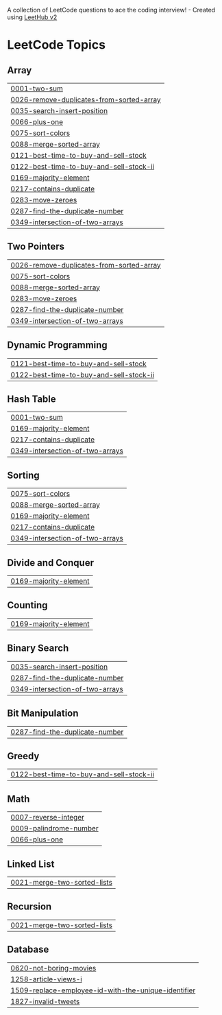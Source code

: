 A collection of LeetCode questions to ace the coding interview! - Created using [LeetHub v2](https://github.com/arunbhardwaj/LeetHub-2.0)
<!---LeetCode Topics Start-->
# LeetCode Topics
## Array
|  |
| ------- |
| [0001-two-sum](https://github.com/smansoor481/-CrackYourPlacement/tree/master/0001-two-sum) |
| [0026-remove-duplicates-from-sorted-array](https://github.com/smansoor481/-CrackYourPlacement/tree/master/0026-remove-duplicates-from-sorted-array) |
| [0035-search-insert-position](https://github.com/smansoor481/-CrackYourPlacement/tree/master/0035-search-insert-position) |
| [0066-plus-one](https://github.com/smansoor481/-CrackYourPlacement/tree/master/0066-plus-one) |
| [0075-sort-colors](https://github.com/smansoor481/-CrackYourPlacement/tree/master/0075-sort-colors) |
| [0088-merge-sorted-array](https://github.com/smansoor481/-CrackYourPlacement/tree/master/0088-merge-sorted-array) |
| [0121-best-time-to-buy-and-sell-stock](https://github.com/smansoor481/-CrackYourPlacement/tree/master/0121-best-time-to-buy-and-sell-stock) |
| [0122-best-time-to-buy-and-sell-stock-ii](https://github.com/smansoor481/-CrackYourPlacement/tree/master/0122-best-time-to-buy-and-sell-stock-ii) |
| [0169-majority-element](https://github.com/smansoor481/-CrackYourPlacement/tree/master/0169-majority-element) |
| [0217-contains-duplicate](https://github.com/smansoor481/-CrackYourPlacement/tree/master/0217-contains-duplicate) |
| [0283-move-zeroes](https://github.com/smansoor481/-CrackYourPlacement/tree/master/0283-move-zeroes) |
| [0287-find-the-duplicate-number](https://github.com/smansoor481/-CrackYourPlacement/tree/master/0287-find-the-duplicate-number) |
| [0349-intersection-of-two-arrays](https://github.com/smansoor481/-CrackYourPlacement/tree/master/0349-intersection-of-two-arrays) |
## Two Pointers
|  |
| ------- |
| [0026-remove-duplicates-from-sorted-array](https://github.com/smansoor481/-CrackYourPlacement/tree/master/0026-remove-duplicates-from-sorted-array) |
| [0075-sort-colors](https://github.com/smansoor481/-CrackYourPlacement/tree/master/0075-sort-colors) |
| [0088-merge-sorted-array](https://github.com/smansoor481/-CrackYourPlacement/tree/master/0088-merge-sorted-array) |
| [0283-move-zeroes](https://github.com/smansoor481/-CrackYourPlacement/tree/master/0283-move-zeroes) |
| [0287-find-the-duplicate-number](https://github.com/smansoor481/-CrackYourPlacement/tree/master/0287-find-the-duplicate-number) |
| [0349-intersection-of-two-arrays](https://github.com/smansoor481/-CrackYourPlacement/tree/master/0349-intersection-of-two-arrays) |
## Dynamic Programming
|  |
| ------- |
| [0121-best-time-to-buy-and-sell-stock](https://github.com/smansoor481/-CrackYourPlacement/tree/master/0121-best-time-to-buy-and-sell-stock) |
| [0122-best-time-to-buy-and-sell-stock-ii](https://github.com/smansoor481/-CrackYourPlacement/tree/master/0122-best-time-to-buy-and-sell-stock-ii) |
## Hash Table
|  |
| ------- |
| [0001-two-sum](https://github.com/smansoor481/-CrackYourPlacement/tree/master/0001-two-sum) |
| [0169-majority-element](https://github.com/smansoor481/-CrackYourPlacement/tree/master/0169-majority-element) |
| [0217-contains-duplicate](https://github.com/smansoor481/-CrackYourPlacement/tree/master/0217-contains-duplicate) |
| [0349-intersection-of-two-arrays](https://github.com/smansoor481/-CrackYourPlacement/tree/master/0349-intersection-of-two-arrays) |
## Sorting
|  |
| ------- |
| [0075-sort-colors](https://github.com/smansoor481/-CrackYourPlacement/tree/master/0075-sort-colors) |
| [0088-merge-sorted-array](https://github.com/smansoor481/-CrackYourPlacement/tree/master/0088-merge-sorted-array) |
| [0169-majority-element](https://github.com/smansoor481/-CrackYourPlacement/tree/master/0169-majority-element) |
| [0217-contains-duplicate](https://github.com/smansoor481/-CrackYourPlacement/tree/master/0217-contains-duplicate) |
| [0349-intersection-of-two-arrays](https://github.com/smansoor481/-CrackYourPlacement/tree/master/0349-intersection-of-two-arrays) |
## Divide and Conquer
|  |
| ------- |
| [0169-majority-element](https://github.com/smansoor481/-CrackYourPlacement/tree/master/0169-majority-element) |
## Counting
|  |
| ------- |
| [0169-majority-element](https://github.com/smansoor481/-CrackYourPlacement/tree/master/0169-majority-element) |
## Binary Search
|  |
| ------- |
| [0035-search-insert-position](https://github.com/smansoor481/-CrackYourPlacement/tree/master/0035-search-insert-position) |
| [0287-find-the-duplicate-number](https://github.com/smansoor481/-CrackYourPlacement/tree/master/0287-find-the-duplicate-number) |
| [0349-intersection-of-two-arrays](https://github.com/smansoor481/-CrackYourPlacement/tree/master/0349-intersection-of-two-arrays) |
## Bit Manipulation
|  |
| ------- |
| [0287-find-the-duplicate-number](https://github.com/smansoor481/-CrackYourPlacement/tree/master/0287-find-the-duplicate-number) |
## Greedy
|  |
| ------- |
| [0122-best-time-to-buy-and-sell-stock-ii](https://github.com/smansoor481/-CrackYourPlacement/tree/master/0122-best-time-to-buy-and-sell-stock-ii) |
## Math
|  |
| ------- |
| [0007-reverse-integer](https://github.com/smansoor481/-CrackYourPlacement/tree/master/0007-reverse-integer) |
| [0009-palindrome-number](https://github.com/smansoor481/-CrackYourPlacement/tree/master/0009-palindrome-number) |
| [0066-plus-one](https://github.com/smansoor481/-CrackYourPlacement/tree/master/0066-plus-one) |
## Linked List
|  |
| ------- |
| [0021-merge-two-sorted-lists](https://github.com/smansoor481/-CrackYourPlacement/tree/master/0021-merge-two-sorted-lists) |
## Recursion
|  |
| ------- |
| [0021-merge-two-sorted-lists](https://github.com/smansoor481/-CrackYourPlacement/tree/master/0021-merge-two-sorted-lists) |
## Database
|  |
| ------- |
| [0620-not-boring-movies](https://github.com/smansoor481/-CrackYourPlacement/tree/master/0620-not-boring-movies) |
| [1258-article-views-i](https://github.com/smansoor481/-CrackYourPlacement/tree/master/1258-article-views-i) |
| [1509-replace-employee-id-with-the-unique-identifier](https://github.com/smansoor481/-CrackYourPlacement/tree/master/1509-replace-employee-id-with-the-unique-identifier) |
| [1827-invalid-tweets](https://github.com/smansoor481/-CrackYourPlacement/tree/master/1827-invalid-tweets) |
<!---LeetCode Topics End-->